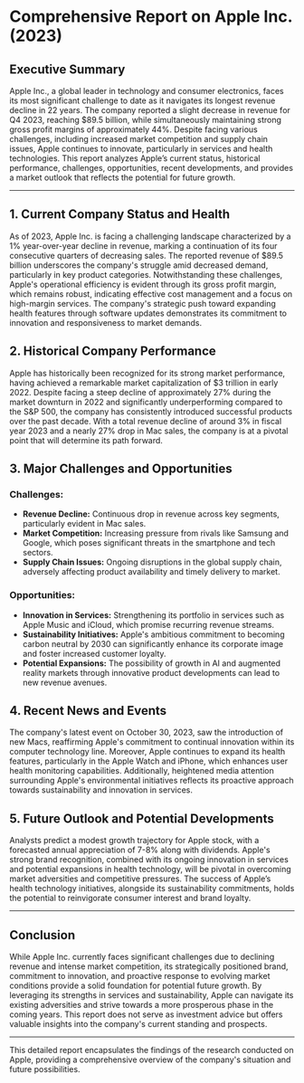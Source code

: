 # Comprehensive Report on Apple Inc. (2023)

## Executive Summary
Apple Inc., a global leader in technology and consumer electronics, faces its most significant challenge to date as it navigates its longest revenue decline in 22 years. The company reported a slight decrease in revenue for Q4 2023, reaching $89.5 billion, while simultaneously maintaining strong gross profit margins of approximately 44%. Despite facing various challenges, including increased market competition and supply chain issues, Apple continues to innovate, particularly in services and health technologies. This report analyzes Apple’s current status, historical performance, challenges, opportunities, recent developments, and provides a market outlook that reflects the potential for future growth.

---

## 1. Current Company Status and Health
As of 2023, Apple Inc. is facing a challenging landscape characterized by a 1% year-over-year decline in revenue, marking a continuation of its four consecutive quarters of decreasing sales. The reported revenue of $89.5 billion underscores the company's struggle amid decreased demand, particularly in key product categories. Notwithstanding these challenges, Apple's operational efficiency is evident through its gross profit margin, which remains robust, indicating effective cost management and a focus on high-margin services. The company's strategic push toward expanding health features through software updates demonstrates its commitment to innovation and responsiveness to market demands.

## 2. Historical Company Performance
Apple has historically been recognized for its strong market performance, having achieved a remarkable market capitalization of $3 trillion in early 2022. Despite facing a steep decline of approximately 27% during the market downturn in 2022 and significantly underperforming compared to the S&P 500, the company has consistently introduced successful products over the past decade. With a total revenue decline of around 3% in fiscal year 2023 and a nearly 27% drop in Mac sales, the company is at a pivotal point that will determine its path forward.

## 3. Major Challenges and Opportunities
### Challenges:  
- **Revenue Decline:** Continuous drop in revenue across key segments, particularly evident in Mac sales.
- **Market Competition:** Increasing pressure from rivals like Samsung and Google, which poses significant threats in the smartphone and tech sectors.
- **Supply Chain Issues:** Ongoing disruptions in the global supply chain, adversely affecting product availability and timely delivery to market.

### Opportunities:
- **Innovation in Services:** Strengthening its portfolio in services such as Apple Music and iCloud, which promise recurring revenue streams.
- **Sustainability Initiatives:** Apple's ambitious commitment to becoming carbon neutral by 2030 can significantly enhance its corporate image and foster increased customer loyalty.
- **Potential Expansions:** The possibility of growth in AI and augmented reality markets through innovative product developments can lead to new revenue avenues.

## 4. Recent News and Events
The company's latest event on October 30, 2023, saw the introduction of new Macs, reaffirming Apple's commitment to continual innovation within its computer technology line. Moreover, Apple continues to expand its health features, particularly in the Apple Watch and iPhone, which enhances user health monitoring capabilities. Additionally, heightened media attention surrounding Apple's environmental initiatives reflects its proactive approach towards sustainability and innovation in services.

## 5. Future Outlook and Potential Developments
Analysts predict a modest growth trajectory for Apple stock, with a forecasted annual appreciation of 7-8% along with dividends. Apple's strong brand recognition, combined with its ongoing innovation in services and potential expansions in health technology, will be pivotal in overcoming market adversities and competitive pressures. The success of Apple’s health technology initiatives, alongside its sustainability commitments, holds the potential to reinvigorate consumer interest and brand loyalty.

---

## Conclusion
While Apple Inc. currently faces significant challenges due to declining revenue and intense market competition, its strategically positioned brand, commitment to innovation, and proactive response to evolving market conditions provide a solid foundation for potential future growth. By leveraging its strengths in services and sustainability, Apple can navigate its existing adversities and strive towards a more prosperous phase in the coming years. This report does not serve as investment advice but offers valuable insights into the company's current standing and prospects.

--- 

This detailed report encapsulates the findings of the research conducted on Apple, providing a comprehensive overview of the company's situation and future possibilities.
